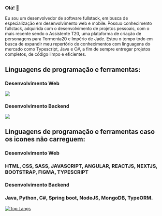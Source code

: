 ### Olá! 👋

Eu sou um desenvolvedor de software fullstack, em busca de especialização em desenvolvimento web e mobile. Possuo conhecimento fullstack, adquirida com o desenvolvimento de projetos pessoais, com o mais recente sendo o Assistente T20, uma plataforma de criação de personagens para Tormenta20 e Império de Jade.
Estou o tempo todo em busca de expandir meu repertório de conhecimentos com linguagens do mercado como Typescript, Java e C#, a fim de sempre entregar projetos completos, de código limpo e eficientes.

<h2 align="left">Linguagens de programação e ferramentas:</h2>
<h3 align="left">Desenvolvimento Web</h3>
<img src="https://skillicons.dev/icons?i=html,css,sass,js,angular,react,nextjs,bootstrap,figma,ts">

<h3 align="left">Desenvolvimento Backend</h3>
<img src="https://skillicons.dev/icons?i=java,python,cs,spring,nodejs,mongodb">

<h2 align="left">Linguagens de programação e ferramentas caso os icones não carreguem:</h2>
<h3 align="left">Desenvolvimento Web</h3>
<h3>HTML, CSS, SASS, JAVASCRIPT, ANGULAR, REACTJS, NEXTJS, BOOTSTRAP, FIGMA, TYPESCRIPT</h3>

<h3 align="left">Desenvolvimento Backend</h3>
<h3>Java, Python, C#, Spring boot, NodeJS, MongoDB, TypeORM.</h3>

[![Top Langs](https://github-readme-stats.vercel.app/api/top-langs/?username=Gustavo-Oliveira-Brandao&layout=compact)](https://github.com/Gustavo-Oliveira-Brandao/github-readme-stats)
